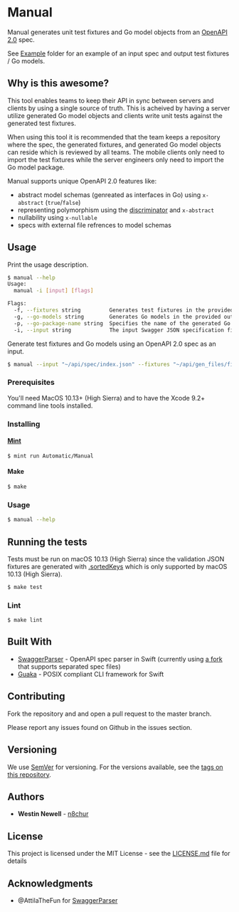 # Manual

Manual generates unit test fixtures and Go model objects from an [OpenAPI 2.0](https://github.com/OAI/OpenAPI-Specification/blob/master/versions/2.0.md) spec.

See [Example](Example) folder for an example of an input spec and output test fixtures / Go models.

## Why is this awesome?

This tool enables teams to keep their API in sync between servers and clients by using a single source of truth. This is acheived by having a server utilize generated Go model objects and clients write unit tests against the generated test fixtures.

When using this tool it is recommended that the team keeps a repository where the spec, the generated fixtures, and generated Go model objects can reside which is reviewed by all teams. The mobile clients only need to import the test fixtures while the server engineers only need to import the Go model package.

Manual supports unique OpenAPI 2.0 features like:
- abstract model schemas (genreated as interfaces in Go) using `x-abstract` (`true`/`false`)
- representing polymorphism using the [discriminator](https://github.com/OAI/OpenAPI-Specification/blob/master/versions/2.0.md#schema-object) and `x-abstract`
- nullability using `x-nullable`
- specs with external file refrences to model schemas

## Usage

Print the usage description.

```bash
$ manual --help
Usage:
  manual -i [input] [flags]

Flags:
  -f, --fixtures string         Generates test fixtures in the provided output directory.
  -g, --go-models string        Generates Go models in the provided output directory.
  -p, --go-package-name string  Specifies the name of the generated Go package. Defaults to Go models\' output directory name.
  -i, --input string            The input Swagger JSON specification file. (required)
```

Generate test fixtures and Go models using an OpenAPI 2.0 spec as an input.

```bash
$ manual --input "~/api/spec/index.json" --fixtures "~/api/gen_files/fixtures" --go-models "~/api/gen_files/models"
```

### Prerequisites

You'll need MacOS 10.13+ (High Sierra) and to have the Xcode 9.2+ command line tools installed.

### Installing

#### [Mint](https://github.com/yonaskolb/mint)
```
$ mint run Automatic/Manual
```

#### Make
```bash
$ make
```

### Usage

```bash
$ manual --help
```

## Running the tests

Tests must be run on macOS 10.13 (High Sierra) since the validation JSON fixtures are generated with [.sortedKeys](https://developer.apple.com/documentation/foundation/jsonencoder.outputformatting/2919670-sortedkeys) which is only supported by macOS 10.13 (High Sierra).

```bash
$ make test
```

### Lint

```
$ make lint
```

## Built With

* [SwaggerParser](https://github.com/AttilaTheFun/SwaggerParser) - OpenAPI spec parser in Swift (currently using [a fork](https://github.com/automatic/SwaggerParser/tree/separated) that supports separated spec files)
* [Guaka](https://github.com/nsomar/Guaka) - POSIX compliant CLI framework for Swift

## Contributing

Fork the repository and and open a pull request to the master branch.

Please report any issues found on Github in the issues section.

## Versioning

We use [SemVer](http://semver.org/) for versioning. For the versions available, see the [tags on this repository](https://github.com/Automatic/Manual/tags).

## Authors

* **Westin Newell** - [n8chur](https://github.com/n8chur)

## License

This project is licensed under the MIT License - see the [LICENSE.md](LICENSE.md) file for details

## Acknowledgments

* @AttilaTheFun for [SwaggerParser](https://github.com/AttilaTheFun/SwaggerParser)
